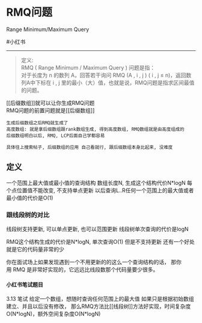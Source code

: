 # RMQ问题
Range Minimum/Maximum Query

#小红书

---
>定义:  
>RMQ ( Range Minimum / Maximum Query ) 问题是指：  
>对于长度为 n 的数列 A，回答若干询问 RMQ (A , i , j ) ( i , j ≤ n)，返回数列A中下标在 i , j 里的最小（大）值，也就是说，RMQ问题是指求区间最值的问题。

[[后缀数组]]就可以让你生成RMQ问题   
RMQ问题的前置问题就是[[后缀数组]] 

```ref
生成后缀数组之后RMQ就生成了    
高度数组: 就是拿后缀数组跟rank数组生成, 得到高度数组, RMQ数组就是由高度组成的    
后缀数组明白以后, RMQ, LCP后面自己学都容易

具体往上搜索帖子, 后缀数组的应用 自己看就行, 跟后缀数组本身比起来, 没难度
```


## 定义

一个范围上最大值或最小值的查询结构
数组长度N, 生成这个结构代价N\*logN
每个点位置值不能改变, 不支持单点更新
以后查询L..R任何一个范围上的最大值或者最小值的代价是O(1)

### 跟线段树的对比
线段树支持更新, 可以单点更新, 也可以范围更新
线段树单次查询的代价是logN

RMQ这个结构生成的代价是N\*logN, 单次查询O(1)
但是不支持更新
还有一个好处就是它的代码量非常的少

你在面试场上如果发现遇到一个不用更新的的这么一个查询结构的话，
那你用 RMQ 是非常好实现的，它远远比线段数那个代码量要少很多。


#### 小红书笔试题目

3.13 笔试
给定一个数组，想随时查询任何范围上的最大值
如果只是根据初始数组建立、并且以后没有修改，
那么RMQ方法比[[线段树]]方法好实现，时间复杂度O(N\*logN)，额外空间复杂度O(N\*logN)




